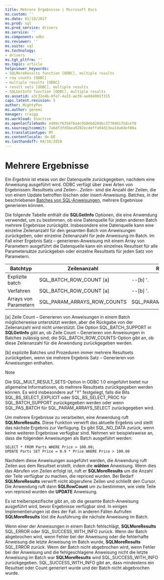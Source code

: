 ```yaml
---
title: Mehrere Ergebnisse | Microsoft Docs
ms.custom: ''
ms.date: 01/19/2017
ms.prod: sql
ms.prod_service: drivers
ms.service: ''
ms.component: odbc
ms.reviewer: ''
ms.suite: sql
ms.technology:
- drivers
ms.tgt_pltfrm: ''
ms.topic: article
helpviewer_keywords:
- SQLMoreResults function [ODBC], multiple results
- row counts [ODBC]
- multiple results [ODBC]
- result sets [ODBC], multiple results
- SQLGetInfo function [ODBC], multiple results
ms.assetid: a3c32e4b-8fe7-4a33-ae39-ae664001f315
caps.latest.revision: 5
author: MightyPen
ms.author: genemi
manager: craigg
ms.workload: Inactive
ms.openlocfilehash: e408c76354f6a4c958ebd209bc3778d0175dcef0
ms.sourcegitcommit: 7a6df3fd5bea9282ecdeffa94d13ea1da6def80a
ms.translationtype: MT
ms.contentlocale: de-DE
ms.lasthandoff: 04/16/2018
---
```

# <a name="multiple-results"></a>Mehrere Ergebnisse
Ein *Ergebnis* ist etwas von der Datenquelle zurückgegeben, nachdem eine Anweisung ausgeführt wird. ODBC verfügt über zwei Arten von Ergebnissen: Resultsets und Zeilen-. *Zeilen-* sind die Anzahl der Zeilen, die von einem Update betroffen löschen oder insert-Anweisung. Batches, in der beschriebenen [Batches von SQL-Anweisungen](../../../odbc/reference/develop-app/batches-of-sql-statements.md), mehrere Ergebnisse generieren können.  
  
 Die folgende Tabelle enthält die **SQLGetInfo** Optionen, die eine Anwendung verwendet, um zu bestimmen, ob eine Datenquelle für jeden anderen Batch mehrere Ergebnisse zurückgibt. Insbesondere eine Datenquelle kann eine einzelne Zeilenanzahl für den gesamten Batch von Anweisungen zurückgeben, oder einzelne Zeilenanzahl für jede Anweisung im Batch. Im Fall einer Ergebnis Satz – generieren-Anweisung mit einem Array von Parametern ausgeführt die Datenquelle kann ein einzelnes Resultset für alle Parametersätze zurückgeben oder einzelne Resultsets für jeden Satz von Parametern.  
  
|Batchtyp|Zeilenanzahl|Resultsets|  
|----------------|----------------|-----------------|  
|Explizite batch|SQL_BATCH_ROW_COUNT [a]|--[b] '.|  
|Verfahren|SQL_BATCH_ROW_COUNT [a]|--[b] '.|  
|Arrays von Parametern|SQL_PARAM_ARRAYS_ROW_COUNTS|SQL_PARAM_ARRAYS_SELECTS|  
  
 [a] Zeile Count – Generieren von Anweisungen in einem Batch möglicherweise unterstützt werden, aber die Rückgabe von der Zeilenanzahl wird nicht unterstützt. Die Option SQL_BATCH_SUPPORT in **SQLGetInfo** gibt an, ob Zeile Count – Generieren von Anweisungen in Batches zulässig sind; die SQL_BATCH_ROW_COUNTS-Option gibt an, ob diese Zeilenanzahl für die Anwendung zurückgegeben werden.  
  
 [b] explizite Batches und Prozeduren immer mehrere Resultsets zurückgeben, wenn sie mehrere Ergebnis Satz – Generieren von Anweisungen enthalten.  
  
> [!NOTE]  
>  Die SQL_MULT_RESULT_SETS-Option in ODBC 1.0 eingeführt bietet nur allgemeine Informationen, ob mehrere Resultsets zurückgegeben werden können. Es wird insbesondere auf "Y" festgelegt, falls die Bits SQL_BS_SELECT_EXPLICIT oder SQL_BS_SELECT_PROC für SQL_BATCH_SUPPORT zurückgegeben werden oder wenn SQL_PAS_BATCH für SQL_PARAM_ARRAYS_SELECT zurückgegeben wird.  
  
 Um mehrere Ergebnisse zu verarbeiten, eine Anwendung ruft **SQLMoreResults**. Diese Funktion verwirft das aktuelle Ergebnis und stellt das nächste Ergebnis zur Verfügung. Es gibt SQL_NO_DATA zurück, wenn keine weiteren Ergebnisse verfügbar sind. Nehmen wir beispielsweise an, dass die folgenden Anweisungen als Batch ausgeführt werden:  
  
```  
SELECT * FROM Parts WHERE Price > 100.00;  
UPDATE Parts SET Price = 0.9 * Price WHERE Price > 100.00  
```  
  
 Nachdem diese Anweisungen ausgeführt werden, die Anwendung ruft Zeilen aus dem Resultset erstellt, indem die **wählen** Anweisung. Wenn dies das Abrufen von Zeilen erfolgt ist, ruft er **SQLMoreResults** um die Anzahl der Teile verfügbar zu machen, die repriced wurden. Bei Bedarf **SQLMoreResults** verwirft nicht abgerufene Zeilen und schließt den Cursor. Die Anwendung ruft dann **SQLRowCount** um zu bestimmen, wie viele Teile von repriced wurden die **UPDATE** Anweisung.  
  
 Es ist treiberspezifische gibt an, ob die gesamte Batch-Anweisung ausgeführt wird, bevor Ergebnisse verfügbar sind. In einigen Implementierungen ist dies der Fall. in anderen Fällen Aufrufen **SQLMoreResults** löst die Ausführung die nächste Anweisung im Batch.  
  
 Wenn einer der Anweisungen in einem Batch fehlschlägt, **SQLMoreResults** SQL_ERROR oder SQL_SUCCESS_WITH_INFO zurück. Wenn der Batch abgebrochen wird, wenn Fehler bei der Anweisung oder die fehlerhafte Anweisung die letzte Anweisung im Batch wurde, **SQLMoreResults** SQL_ERROR zurück. Wenn der Batch nicht abgebrochen wird, wenn Fehler bei der Anweisung und die fehlgeschlagene Anweisung nicht die letzte Anweisung im Batch war **SQLMoreResults** wird SQL_SUCCESS_WITH_INFO zurückgegeben. SQL_SUCCESS_WITH_INFO gibt an, dass mindestens ein Resultset oder Count generiert wurde und der Batch nicht abgebrochen wurde.
